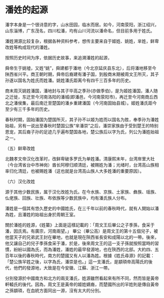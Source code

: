 # 潘姓的起源

潘字本身是一个很诗意的字，山水田园，临水而居。如今，河南荥阳，浙江绍兴，山东淄博，广东茂名，四川松潘，均有山川河流以潘命名，但目前多用于姓氏。

潘姓溯源比较复杂，根据各种资料参考，想传主要来自于姬姓、姚姓，芈姓，鲜卑改姓等构成现代的潘姓。

按照历史时间为序，依据历史故事，来追溯潘姓的起源，

  舜帝生于姚墟，又姓“姚”，舜建都于潘地（今北京延庆县东北），后将潘地移至今陕西省兴平。商王朝时期，舜帝后裔建有潘子国，到殷商末期被周文王所灭，其子孙遂以国名为姓氏而姓潘。姚姓潘氏距离今有四千三百多年的历史。

  商末周灭姚姓潘国，潘地封与其子毕高之季孙(亦做季伯)，是为姬姓潘国，潘人随之迁徙，东迂至今河南洛阳的潘城(即潘邑，今河南荥阳市)，再迁至今河南商丘西北之潘侯集，最后南迁至楚国的潘乡重建潘国（今河南固始县城）。姬姓潘氏距今至少有三千多年的历史。

  春秋时期，固始潘国为楚国所灭，其子孙不以姬为姓而以国名为胜，奉季孙为潘姓始祖，另有一说出至春秋时楚国公族“芈潘崇”之后，潘崇家族由于受到楚王的特别恩宠，其后裔子孙的足迹几乎遍布楚国各地，楚公族后以字为氏，列公为潘姓始祖之一。


（五）鲜卑改姓

北魏孝文帝汉化改革时，改鲜卑破多罗氏为单姓潘。清康熙末年，台湾岸里大社（今台湾省台中市神岗）酋长阿穆归顺清廷，被赐姓为潘；光绪时，台湾高山族相率归化清廷，也被赐姓潘（这也就是台湾高山族人大多姓潘的重要原因）。

（六）汉化改姓

源于其他少数民族，属于汉化改姓为氏。在今水族、京族、土家族、彝族、瑶族、仫佬族、回族、壮族、布依族等少数民族中，均有潘氏族人分布。

潘姓是一個其有悠久歷史的中國姓氏，在三千年以前的春秋時代，就有人開始以潘為姓，且潘姓的始祖出身於周朝王室。

關於潘姓的姓源，《姓纂》上面是這樣記載的：「周文王后畢公之子季孫，食采于潘，因氏焉。有廣宗，河南兩望。」 畢公（畢公高）是周文王的第十五個兒子，被他當天子的兄弟武王封在畢地，也就是現在陝西省長安和成陽以北的一帶。後來，他又讓自己的兒子季孫食采于潘，於是，後來周文王的這一支子孫就按照當時的習慣，紛紛以國為氏，而為潘姓，潘姓的最早發源地，也在陝西的北部。大約四、五百年以後的春秋時代，南方的楚國又有人以潘為姓。根據《姓氏尋源》的記載：「楚公族羋姓之後，以字為氏，潘崇是也。」這一支潘氏，是顓頊帝高陽氏的後代，他們的發源地，大致是在今安徽、江蘇、浙江一帶。

分別發源於中國南方和北方的兩支潘氏，姓源雖然看起來有所不同，然而皆是黃帝軒轅氏的後代。因為，周文王是黃帝的姬姓嫡裔，而楚國所出的羋姓則是傳自黃帝之孫顓頊，在血統方面同出一源，沒有太大的分別。
